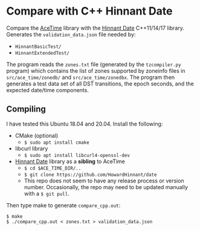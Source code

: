 # Compare with C++ Hinnant Date

Compare the [AceTime](https://github.com/bxparks/AceTime) library with the
[Hinnant Date](https://github.com/HowardHinnant/date) C++11/14/17 library.
Generates the `validation_data.json` file needed by:

* `HinnantBasicTest/`
* `HinnantExtendedTest/`

The program reads the `zones.txt` file (generated by the `tzcompiler.py`
program) which contains the list of zones supported by zoneinfo files in
`src/ace_time/zonedb/` and `src/ace_time/zonedbx`. The program then generates a
test data set of all DST transitions, the epoch seconds, and the expected
date/time components.

## Compiling

I have tested this Ubuntu 18.04 and 20.04. Install the following:

* CMake (optional)
    * `$ sudo apt install cmake`
* libcurl library
    * `$ sudo apt install libcurl4-openssl-dev`
* [Hinnant Date](https://github.com/HowardHinnant/date) library as a
    **sibling** to AceTime
    * `$ cd $ACE_TIME_DIR/..`
    * `$ git clone https://github.com/HowardHinnant/date`
    * This repo does not seem to have any release process or version number.
      Occasionally, the repo may need to be updated manually with a `$ git
      pull`.

Then type make to generate `compare_cpp.out`:
```
$ make
$ ./compare_cpp.out < zones.txt > validation_data.json
```
